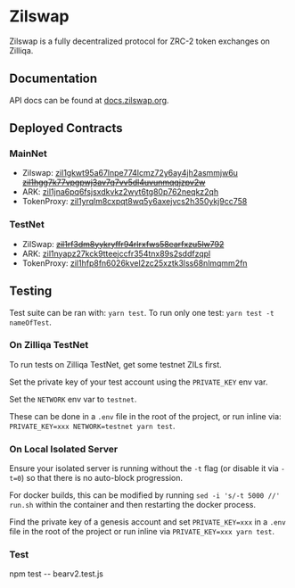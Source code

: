 # Zilswap

Zilswap is a fully decentralized protocol for ZRC-2 token exchanges on Zilliqa.

## Documentation

API docs can be found at [docs.zilswap.org](https://docs.zilswap.org).

## Deployed Contracts

### MainNet

- Zilswap: [zil1gkwt95a67lnpe774lcmz72y6ay4jh2asmmjw6u](https://devex.zilliqa.com/address/0x459cb2d3baf7e61cfbd5fe362f289ae92b2babb0?network=https://api.zilliqa.com) ~~[zil1hgg7k77vpgpwj3av7q7vv5dl4uvunmqqjzpv2w](https://devex.zilliqa.com/address/0xba11eb7bcc0a02e947acf03cc651bfaf19c9ec00?network=https://api.zilliqa.com)~~
- ARK: [zil1jna6pq6fsjsxdkvkz2wyt6tg80p762neqkz2qh](https://devex.zilliqa.com/address/0x94fba0834984a066d996129c45e9683bc3ed2a79?network=https://api.zilliqa.com)
- TokenProxy: [zil1yrqlm8cxpqt8wq5y6axejvcs2h350ykj9cc758](https://devex.zilliqa.com/address/0x20c1fd9f060816770284d74d99331055e34792d2?network=https://api.zilliqa.com)

### TestNet

- ZilSwap: ~~[zil1rf3dm8yykryffr94rlrxfws58earfxzu5lw792](https://devex.zilliqa.com/address/0x1a62dd9c84b0c8948cb51fc664ba143e7a34985c?network=https://dev-api.zilliqa.com)~~
- ARK: [zil1nyapz27kck9tteejccfr354tnx89s2sddfzqpl](https://devex.zilliqa.com/address/0x993a112bd6c58ab5e732c61238d2ab998e582a0d?network=https://dev-api.zilliqa.com)
- TokenProxy: [zil1hfp8fn6026kvel2zc25xztk3lss68nlmqmm2fn](https://devex.zilliqa.com/address/0xba4274cf4f56acccfd42c2a8612ed1fc21a3cffb?network=https://dev-api.zilliqa.com)

## Testing

Test suite can be ran with: `yarn test`. To run only one test: `yarn test -t nameOfTest`.

### On Zilliqa TestNet

To run tests on Zilliqa TestNet, get some testnet ZILs first.

Set the private key of your test account using the `PRIVATE_KEY` env var.

Set the `NETWORK` env var to `testnet`.

These can be done in a `.env` file in the root of the project, or run inline via: `PRIVATE_KEY=xxx NETWORK=testnet yarn test`.

### On Local Isolated Server

Ensure your isolated server is running without the `-t` flag (or disable it via `-t=0`) so that there is no auto-block progression.

For docker builds, this can be modified by running `sed -i 's/-t 5000 //' run.sh` within the container and then restarting the docker process.

Find the private key of a genesis account and set `PRIVATE_KEY=xxx` in a `.env` file in the root of the project or run inline via `PRIVATE_KEY=xxx yarn test`.

### Test
npm test -- bearv2.test.js
